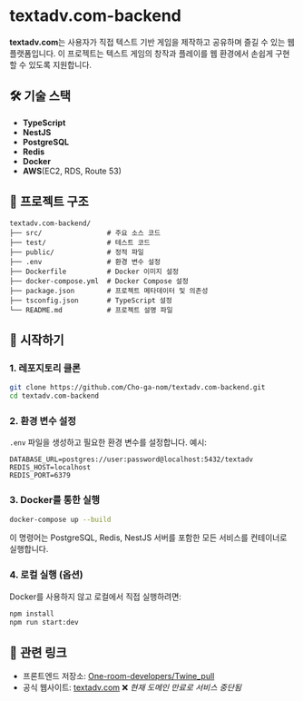 # textadv.com-backend

**textadv.com**는 사용자가 직접 텍스트 기반 게임을 제작하고 공유하며 즐길 수 있는 웹 플랫폼입니다. 이 프로젝트는 텍스트 게임의 창작과 플레이를 웹 환경에서 손쉽게 구현할 수 있도록 지원합니다.

## 🛠 기술 스택

* **TypeScript**
* **NestJS**
* **PostgreSQL**
* **Redis**
* **Docker**
* **AWS**(EC2, RDS, Route 53)

## 📁 프로젝트 구조

```
textadv.com-backend/
├── src/                # 주요 소스 코드
├── test/               # 테스트 코드
├── public/             # 정적 파일
├── .env                # 환경 변수 설정
├── Dockerfile          # Docker 이미지 설정
├── docker-compose.yml  # Docker Compose 설정
├── package.json        # 프로젝트 메타데이터 및 의존성
├── tsconfig.json       # TypeScript 설정
└── README.md           # 프로젝트 설명 파일
```



## 🚀 시작하기

### 1. 레포지토리 클론

```bash
git clone https://github.com/Cho-ga-nom/textadv.com-backend.git
cd textadv.com-backend
```



### 2. 환경 변수 설정

`.env` 파일을 생성하고 필요한 환경 변수를 설정합니다. 예시:

```env
DATABASE_URL=postgres://user:password@localhost:5432/textadv
REDIS_HOST=localhost
REDIS_PORT=6379
```



### 3. Docker를 통한 실행

```bash
docker-compose up --build
```



이 명령어는 PostgreSQL, Redis, NestJS 서버를 포함한 모든 서비스를 컨테이너로 실행합니다.

### 4. 로컬 실행 (옵션)

Docker를 사용하지 않고 로컬에서 직접 실행하려면:

```bash
npm install
npm run start:dev
```


## 🔗 관련 링크

* 프론트엔드 저장소: [One-room-developers/Twine\_pull](https://github.com/One-room-developers/Twine_pull)
* 공식 웹사이트: [textadv.com](https://textadv.com) ❌ *현재 도메인 만료로 서비스 중단됨*

